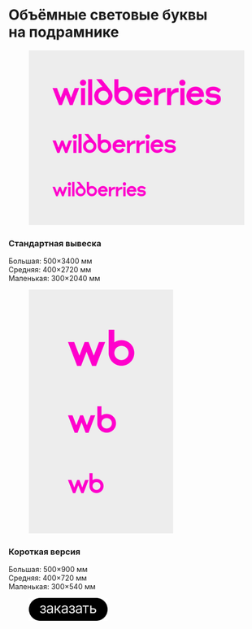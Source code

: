 # Объёмные световые буквы на подрамнике

<div align="left"><figure><img src="../../.gitbook/assets/wb-long-wrapper-01.png" alt=""><figcaption></figcaption></figure></div>

### Стандартная вывеска

Большая: 500×3400 мм \
Средняя: 400×2720 мм \
Маленькая: 300×2040 мм



<div align="left"><figure><img src="../../.gitbook/assets/wb-short-wrapper-01.png" alt=""><figcaption></figcaption></figure></div>

### Короткая версия

Большая: 500×900 мм \
Средняя: 400×720 мм \
Маленькая: 300×540 мм



<div align="left"><figure><img src="../../.gitbook/assets/btn_get.svg" alt="" width="155"><figcaption></figcaption></figure></div>



